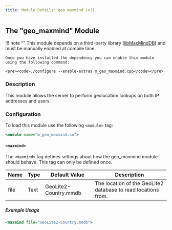 ```yaml
---
title: Module Details: geo_maxmind (v3)
---
```


## The "geo_maxmind" Module

!!! note ""
    This module depends on a third-party library ([libMaxMindDB](https://maxmind.github.io/libmaxminddb/)) and must be manually enabled at compile time.

    Once you have installed the dependency you can enable this module using the following command:

    <pre><code>./configure --enable-extras m_geo_maxmind.cpp</code></pre>

### Description

This module allows the server to perform geolocation lookups on both IP addresses and users.

### Configuration

To load this module use the following `<module>` tag:

```xml
<module name="m_geo_maxmind.so">
```

#### `<maxmind>`

The `<maxmind>` tag defines settings about how the geo_maxmind module should behave. This tag can only be defined once.

Name | Type | Default Value         | Description
---- | ---- | --------------------- | -----------
file | Text | GeoLite2-Country.mmdb | The location of the GeoLite2 database to read locations from.

##### Example Usage

```xml
<maxmind file="GeoLite2-Country.mmdb">
```
